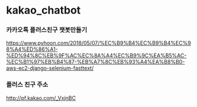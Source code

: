 # kakao_chatbot
### 카카오톡 플러스친구 챗봇만들기
https://www.pyhoon.com/2018/05/07/%EC%B9%B4%EC%B9%B4%EC%98%A4%ED%86%A1-%ED%94%8C%EB%9F%AC%EC%8A%A4%EC%B9%9C%EA%B5%AC-%EC%B1%97%EB%B4%87-%EB%A7%8C%EB%93%A4%EA%B8%B0-aws-ec2-django-selenium-fasttext/
### 플러스 친구 주소
http://pf.kakao.com/_VxjnBC
